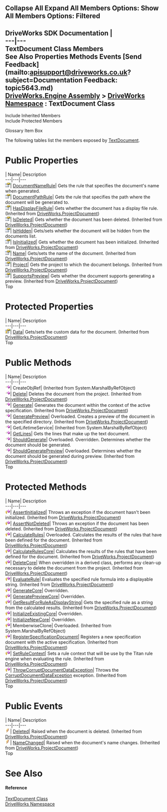        

 Collapse All Expand All  Members Options: Show All  Members Options: Filtered   
---  
DriveWorks SDK Documentation  |   
---|---  
TextDocument Class Members   
See Also Properties Methods Events [Send Feedback](mailto:apisupport@driveworks.co.uk?subject=Documentation Feedback: topic5643.md)  
[DriveWorks.Engine Assembly](topic2156.md) > [DriveWorks Namespace](topic2159.md) : TextDocument Class  
---  
  
Include Inherited Members    
Include Protected Members  


Glossary Item Box

The following tables list the members exposed by [TextDocument](topic5643.md).

# Public Properties

| Name| Description  
---|---|---  
![Public Property](dotnetimages/publicProperty.gif)| [DocumentNameRule](topic5656.md)| Gets the rule that specifies the document's name when generated.   
![Public Property](dotnetimages/publicProperty.gif)| [DocumentPathRule](topic5657.md)| Gets the rule that specifies the path where the document will be generated to.   
![Public Property](dotnetimages/publicProperty.gif)| [HasDisplayFileRule](topic4391.md)| Gets whether the document has a display file rule. (Inherited from [DriveWorks.ProjectDocument](topic4356.md))  
![Public Property](dotnetimages/publicProperty.gif)| [IsDeleted](topic4392.md)| Gets whether the document has been deleted. (Inherited from [DriveWorks.ProjectDocument](topic4356.md))  
![Public Property](dotnetimages/publicProperty.gif)| [IsHidden](topic5658.md)| Gets/sets whether the document will be hidden from the documents list.   
![Public Property](dotnetimages/publicProperty.gif)| [IsInitialized](topic4393.md)| Gets whether the document has been initialized. (Inherited from [DriveWorks.ProjectDocument](topic4356.md))  
![Public Property](dotnetimages/publicProperty.gif)| [Name](topic4394.md)| Gets/sets the name of the document. (Inherited from [DriveWorks.ProjectDocument](topic4356.md))  
![Public Property](dotnetimages/publicProperty.gif)| [Project](topic4395.md)| Gets the project to which the document belongs. (Inherited from [DriveWorks.ProjectDocument](topic4356.md))  
![Public Property](dotnetimages/publicProperty.gif)| [SupportsPreview](topic4396.md)| Gets whether the document supports generating a preview. (Inherited from [DriveWorks.ProjectDocument](topic4356.md))  
Top

# Protected Properties

| Name| Description  
---|---|---  
![Protected Property](dotnetimages/protectedProperty.gif)| [Data](topic4390.md)| Gets/sets the custom data for the document. (Inherited from [DriveWorks.ProjectDocument](topic4356.md))  
Top

# Public Methods

| Name| Description  
---|---|---  
![Public Method](dotnetimages/publicMethod.gif)| CreateObjRef|  (Inherited from System.MarshalByRefObject)  
![Public Method](dotnetimages/publicMethod.gif)| [Delete](topic4368.md)| Deletes the document from the project. (Inherited from [DriveWorks.ProjectDocument](topic4356.md))  
![Public Method](dotnetimages/publicMethod.gif)| [Generate](topic4372.md)| Generates the document within the context of the active specification. (Inherited from [DriveWorks.ProjectDocument](topic4356.md))  
![Public Method](dotnetimages/publicMethod.gif)| [GeneratePreview](topic4374.md)| Overloaded. Creates a preview of the document in the specified directory. (Inherited from [DriveWorks.ProjectDocument](topic4356.md))  
![Public Method](dotnetimages/publicMethod.gif)| GetLifetimeService|  (Inherited from System.MarshalByRefObject)  
![Public Method](dotnetimages/publicMethod.gif)| [GetLines](topic5651.md)| Gets the lines that make up the text document.   
![Public Method](dotnetimages/publicMethod.gif)| [ShouldGenerate](topic5654.md)| Overloaded. Overridden. Determines whether the document should be generated.   
![Public Method](dotnetimages/publicMethod.gif)| [ShouldGeneratePreview](topic4386.md)| Overloaded. Determines whether the document should be generated during preview. (Inherited from [DriveWorks.ProjectDocument](topic4356.md))  
Top

# Protected Methods

| Name| Description  
---|---|---  
![Protected Method](dotnetimages/protectedMethod.gif)| [AssertInitialized](topic4362.md)| Throws an exception if the document hasn't been initialized. (Inherited from [DriveWorks.ProjectDocument](topic4356.md))  
![Protected Method](dotnetimages/protectedMethod.gif)| [AssertNotDeleted](topic4363.md)| Throws an exception if the document has been deleted. (Inherited from [DriveWorks.ProjectDocument](topic4356.md))  
![Protected Method](dotnetimages/protectedMethod.gif)| [CalculateRules](topic4364.md)| Overloaded. Calculates the results of the rules that have been defined for the document. (Inherited from [DriveWorks.ProjectDocument](topic4356.md))  
![Protected Method](dotnetimages/protectedMethod.gif)| [CalculateRulesCore](topic4367.md)| Calculates the results of the rules that have been defined for the document. (Inherited from [DriveWorks.ProjectDocument](topic4356.md))  
![Protected Method](dotnetimages/protectedMethod.gif)| [DeleteCore](topic4369.md)| When overridden in a derived class, performs any clean-up necessary to delete the document from the project. (Inherited from [DriveWorks.ProjectDocument](topic4356.md))  
![Protected Method](dotnetimages/protectedMethod.gif)| [EvaluateRule](topic4371.md)| Evaluates the specified rule formula into a displayable string. (Inherited from [DriveWorks.ProjectDocument](topic4356.md))  
![Protected Method](dotnetimages/protectedMethod.gif)| [GenerateCore](topic5649.md)| Overridden.   
![Protected Method](dotnetimages/protectedMethod.gif)| [GeneratePreviewCore](topic5650.md)| Overridden.   
![Protected Method](dotnetimages/protectedMethod.gif)| [GetResultForRuleAsDisplayString](topic4378.md)| Gets the specified rule as a string from the calculated results. (Inherited from [DriveWorks.ProjectDocument](topic4356.md))  
![Protected Method](dotnetimages/protectedMethod.gif)| [InitializeExistingCore](topic5652.md)| Overridden.   
![Protected Method](dotnetimages/protectedMethod.gif)| [InitializeNewCore](topic5653.md)| Overridden.   
![Protected Method](dotnetimages/protectedMethod.gif)| MemberwiseClone| Overloaded. (Inherited from System.MarshalByRefObject)  
![Protected Method](dotnetimages/protectedMethod.gif)| [RegisterSpecificationDocument](topic4381.md)| Registers a new specification document with the active specification. (Inherited from [DriveWorks.ProjectDocument](topic4356.md))  
![Protected Method](dotnetimages/protectedMethod.gif)| [SetRuleContext](topic4382.md)| Sets a rule context that will be use by the Titan rule engine when evaluating the rule. (Inherited from [DriveWorks.ProjectDocument](topic4356.md))  
![Protected Method](dotnetimages/protectedMethod.gif)| [ThrowCorruptDocumentDataException](topic4389.md)| Throws the [CorruptDocumentDataException](topic2624.md) exception. (Inherited from [DriveWorks.ProjectDocument](topic4356.md))  
Top

# Public Events

| Name| Description  
---|---|---  
![Public Event](dotnetimages/publicEvent.gif)| [Deleted](topic4397.md)| Raised when the document is deleted. (Inherited from [DriveWorks.ProjectDocument](topic4356.md))  
![Public Event](dotnetimages/publicEvent.gif)| [NameChanged](topic4398.md)| Raised when the document's name changes. (Inherited from [DriveWorks.ProjectDocument](topic4356.md))  
Top

# See Also

#### Reference

[TextDocument Class](topic5643.md)   
[DriveWorks Namespace](topic2159.md)


